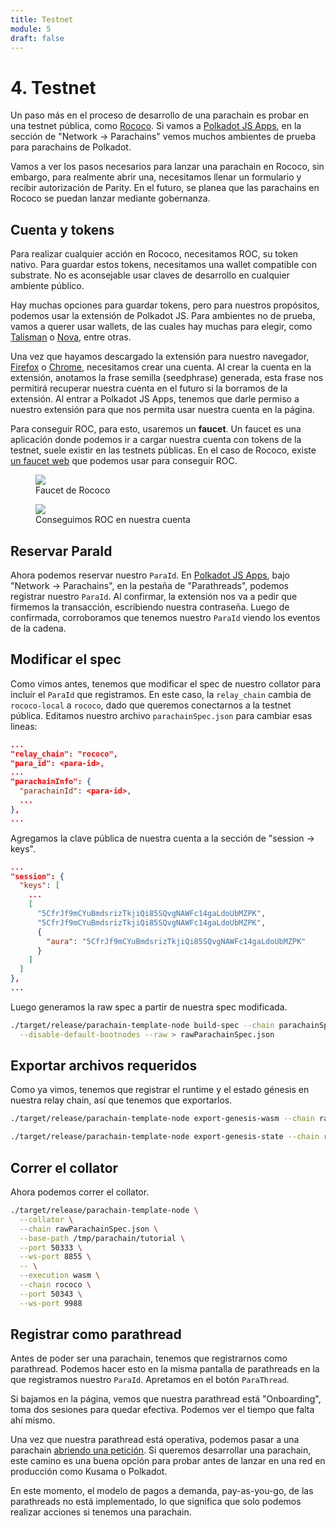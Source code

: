 ```yaml
---
title: Testnet
module: 5
draft: false
---
```


# 4. Testnet

Un paso más en el proceso de desarrollo de una parachain es probar en una testnet pública, como [Rococo](https://substrate.io/developers/rococo-network/).
Si vamos a [Polkadot JS Apps](rococo.dotapps.io), en la sección de "Network -> Parachains" vemos muchos ambientes de prueba para parachains de Polkadot.

Vamos a ver los pasos necesarios para lanzar una parachain en Rococo, sin embargo, para realmente abrir una, necesitamos llenar un formulario y recibir autorización de Parity.
En el futuro, se planea que las parachains en Rococo se puedan lanzar mediante gobernanza.

## Cuenta y tokens

Para realizar cualquier acción en Rococo, necesitamos ROC, su token nativo.
Para guardar estos tokens, necesitamos una wallet compatible con substrate.
No es aconsejable usar claves de desarrollo en cualquier ambiente público.

Hay muchas opciones para guardar tokens, pero para nuestros propósitos, podemos usar la extensión de Polkadot JS.
Para ambientes no de prueba, vamos a querer usar wallets, de las cuales hay muchas para elegir, como [Talisman](https://www.talisman.xyz/wallet) o [Nova](https://novawallet.io/), entre otras.

Una vez que hayamos descargado la extensión para nuestro navegador, [Firefox](https://addons.mozilla.org/en-US/firefox/addon/polkadot-js-extension/) o [Chrome](https://chrome.google.com/webstore/detail/polkadot%7Bjs%7D-extension/mopnmbcafieddcagagdcbnhejhlodfdd), necesitamos crear una cuenta.
Al crear la cuenta en la extensión, anotamos la frase semilla (seedphrase) generada, esta frase nos permitirá recuperar nuestra cuenta en el futuro si la borramos de la extensión.
Al entrar a Polkadot JS Apps, tenemos que darle permiso a nuestro extensión para que nos permita usar nuestra cuenta en la página.

Para conseguir ROC, para esto, usaremos un **faucet**.
Un faucet es una aplicación donde podemos ir a cargar nuestra cuenta con tokens de la testnet, suele existir en las testnets públicas.
En el caso de Rococo, existe [un faucet web](https://paritytech.github.io/polkadot-testnet-faucet/) que podemos usar para conseguir ROC.

<div class="flex justify-center">
	<figure class="flex flex-col items-center max-w-5xl">
		<img src="/assets/rococo-faucet.png">
		<figcaption>Faucet de Rococo</figcaption>
	</figure>
</div>

<div class="flex justify-center">
	<figure class="flex flex-col items-center max-w-5xl">
		<img src="/assets/rococo-faucet-success.png">
		<figcaption>Conseguimos ROC en nuestra cuenta</figcaption>
	</figure>
</div>

## Reservar ParaId

Ahora podemos reservar nuestro `ParaId`.
En [Polkadot JS Apps](rococo.dotapps.io), bajo "Network -> Parachains", en la pestaña de "Parathreads", podemos registrar nuestro `ParaId`.
Al confirmar, la extensión nos va a pedir que firmemos la transacción, escribiendo nuestra contraseña.
Luego de confirmada, corroboramos que tenemos nuestro `ParaId` viendo los eventos de la cadena.

## Modificar el spec

Como vimos antes, tenemos que modificar el spec de nuestro collator para incluír el `ParaId` que registramos.
En este caso, la `relay_chain` cambia de `rococo-local` a `rococo`, dado que queremos conectarnos a la testnet pública.
Editamos nuestro archivo `parachainSpec.json` para cambiar esas lineas:

```json
...
"relay_chain": "rococo",
"para_id": <para-id>,
...
"parachainInfo": {
  "parachainId": <para-id>,
  ...
},
...
```

Agregamos la clave pública de nuestra cuenta a la sección de "session -> keys".

```json
...
"session": {
  "keys": [
    ...
    [
      "5CfrJf9mCYuBmdsrizTkjiQi85SQvgNAWFc14gaLdoUbMZPK",
      "5CfrJf9mCYuBmdsrizTkjiQi85SQvgNAWFc14gaLdoUbMZPK",
      {
        "aura": "5CfrJf9mCYuBmdsrizTkjiQi85SQvgNAWFc14gaLdoUbMZPK"
      }
    ]
  ]
},
...
```

Luego generamos la raw spec a partir de nuestra spec modificada.

```bash
./target/release/parachain-template-node build-spec --chain parachainSpec.json \
  --disable-default-bootnodes --raw > rawParachainSpec.json
```

## Exportar archivos requeridos

Como ya vimos, tenemos que registrar el runtime y el estado génesis en nuestra relay chain, así que tenemos que exportarlos.

```bash
./target/release/parachain-template-node export-genesis-wasm --chain rawParachainSpec.json para-wasm
```

```bash
./target/release/parachain-template-node export-genesis-state --chain rawParachainSpec.json para-genesis-state
```

## Correr el collator

Ahora podemos correr el collator.

```bash
./target/release/parachain-template-node \
  --collator \
  --chain rawParachainSpec.json \
  --base-path /tmp/parachain/tutorial \
  --port 50333 \
  --ws-port 8855 \
  -- \
  --execution wasm \
  --chain rococo \
  --port 50343 \
  --ws-port 9988
```

## Registrar como parathread

Antes de poder ser una parachain, tenemos que registrarnos como parathread.
Podemos hacer esto en la misma pantalla de parathreads en la que registramos nuestro `ParaId`.
Apretamos en el botón `ParaThread`.

Si bajamos en la página, vemos que nuestra parathread está "Onboarding", toma dos sesiones para quedar efectiva.
Podemos ver el tiempo que falta ahí mismo.

Una vez que nuestra parathread está operativa, podemos pasar a una parachain [abriendo una petición](https://github.com/paritytech/subport/issues/new?assignees=&labels=Rococo&template=rococo.yaml).
Si queremos desarrollar una parachain, este camino es una buena opción para probar antes de lanzar en una red en producción como Kusama o Polkadot.

En este momento, el modelo de pagos a demanda, pay-as-you-go, de las parathreads no está implementado, lo que significa que solo podemos realizar acciones si tenemos una parachain.
